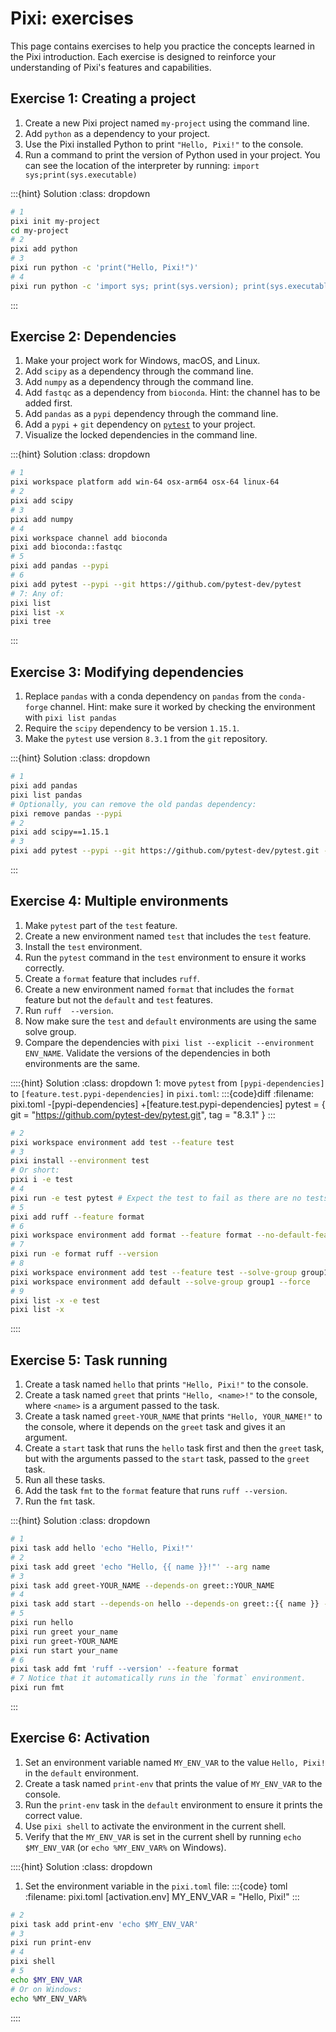 # Pixi: exercises
This page contains exercises to help you practice the concepts learned in the Pixi introduction. Each exercise is designed to reinforce your understanding of Pixi's features and capabilities.

## Exercise 1: Creating a project
1. Create a new Pixi project named `my-project` using the command line.
2. Add `python` as a dependency to your project.
3. Use the Pixi installed Python to print `"Hello, Pixi!"` to the console.
4. Run a command to print the version of Python used in your project. You can see the location of the interpreter by running: `import sys;print(sys.executable)`

:::{hint} Solution
:class: dropdown
```bash
# 1
pixi init my-project
cd my-project
# 2
pixi add python
# 3
pixi run python -c 'print("Hello, Pixi!")'
# 4
pixi run python -c 'import sys; print(sys.version); print(sys.executable)'
```
:::

## Exercise 2: Dependencies
1. Make your project work for Windows, macOS, and Linux.
2. Add `scipy` as a dependency through the command line.
3. Add `numpy` as a dependency through the command line.
4. Add `fastqc` as a dependency from `bioconda`. Hint: the channel has to be added first.
5. Add `pandas` as a `pypi` dependency through the command line.
6. Add a `pypi` + `git` dependency on [`pytest`](https://github.com/pytest-dev/pytest) to your project.
7. Visualize the locked dependencies in the command line.

:::{hint} Solution
:class: dropdown
```bash
# 1
pixi workspace platform add win-64 osx-arm64 osx-64 linux-64
# 2
pixi add scipy
# 3
pixi add numpy
# 4
pixi workspace channel add bioconda
pixi add bioconda::fastqc
# 5
pixi add pandas --pypi
# 6
pixi add pytest --pypi --git https://github.com/pytest-dev/pytest
# 7: Any of:
pixi list
pixi list -x
pixi tree
```
:::

## Exercise 3: Modifying dependencies
1. Replace `pandas` with a conda dependency on `pandas` from the `conda-forge` channel. Hint: make sure it worked by checking the environment with `pixi list pandas`
2. Require the `scipy` dependency to be version `1.15.1`.
3. Make the `pytest` use version `8.3.1` from the `git` repository.

:::{hint} Solution
:class: dropdown
```bash
# 1
pixi add pandas
pixi list pandas
# Optionally, you can remove the old pandas dependency:
pixi remove pandas --pypi
# 2
pixi add scipy==1.15.1
# 3
pixi add pytest --pypi --git https://github.com/pytest-dev/pytest.git --tag 8.3.1
```
:::

## Exercise 4: Multiple environments
1. Make `pytest` part of the `test` feature.
2. Create a new environment named `test` that includes the `test` feature.
3. Install the `test` environment.
4. Run the `pytest` command in the `test` environment to ensure it works correctly.
5. Create a `format` feature that includes `ruff`.
6. Create a new environment named `format` that includes the `format` feature but not the `default` and `test` features.
7. Run `ruff  --version`.
8. Now make sure the `test` and `default` environments are using the same solve group.
9. Compare the dependencies with `pixi list --explicit --environment ENV_NAME`. Validate the versions of the dependencies in both environments are the same.

::::{hint} Solution
:class: dropdown
1: move `pytest` from `[pypi-dependencies]` to `[feature.test.pypi-dependencies]` in `pixi.toml`:
:::{code}diff
:filename: pixi.toml
-[pypi-dependencies]
+[feature.test.pypi-dependencies]
pytest = { git = "https://github.com/pytest-dev/pytest.git", tag = "8.3.1" }
:::
```bash
# 2
pixi workspace environment add test --feature test
# 3
pixi install --environment test
# Or short:
pixi i -e test
# 4
pixi run -e test pytest # Expect the test to fail as there are no tests ;).
# 5
pixi add ruff --feature format
# 6
pixi workspace environment add format --feature format --no-default-feature
# 7
pixi run -e format ruff --version
# 8
pixi workspace environment add test --feature test --solve-group group1 --force
pixi workspace environment add default --solve-group group1 --force
# 9
pixi list -x -e test
pixi list -x
```
::::


## Exercise 5: Task running
1. Create a task named `hello` that prints `"Hello, Pixi!"` to the console.
2. Create a task named `greet` that prints `"Hello, <name>!"` to the console, where `<name>` is a argument passed to the task.
3. Create a task named `greet-YOUR_NAME` that prints `"Hello, YOUR_NAME!"` to the console, where it depends on the `greet` task and gives it an argument.
4. Create a `start` task that runs the `hello` task first and then the `greet` task, but with the arguments passed to the `start` task, passed to the `greet` task.
5. Run all these tasks.
6. Add the task `fmt` to the `format` feature that runs `ruff --version`.
7. Run the `fmt` task.

:::{hint} Solution
:class: dropdown
```bash
# 1
pixi task add hello 'echo "Hello, Pixi!"'
# 2
pixi task add greet 'echo "Hello, {{ name }}!"' --arg name
# 3
pixi task add greet-YOUR_NAME --depends-on greet::YOUR_NAME
# 4
pixi task add start --depends-on hello --depends-on greet::{{ name }} --arg name
# 5
pixi run hello
pixi run greet your_name
pixi run greet-YOUR_NAME
pixi run start your_name
# 6
pixi task add fmt 'ruff --version' --feature format
# 7 Notice that it automatically runs in the `format` environment.
pixi run fmt
```
:::

## Exercise 6: Activation
1. Set an environment variable named `MY_ENV_VAR` to the value `Hello, Pixi!` in the `default` environment.
2. Create a task named `print-env` that prints the value of `MY_ENV_VAR` to the console.
3. Run the `print-env` task in the `default` environment to ensure it prints the correct value.
4. Use `pixi shell` to activate the environment in the current shell.
5. Verify that the `MY_ENV_VAR` is set in the current shell by running `echo $MY_ENV_VAR` (or `echo %MY_ENV_VAR%` on Windows).

::::{hint} Solution
:class: dropdown
1. Set the environment variable in the `pixi.toml` file:
:::{code} toml
:filename: pixi.toml
[activation.env]
MY_ENV_VAR = "Hello, Pixi!"
:::

```bash
# 2
pixi task add print-env 'echo $MY_ENV_VAR'
# 3
pixi run print-env
# 4
pixi shell
# 5
echo $MY_ENV_VAR
# Or on Windows:
echo %MY_ENV_VAR%
```
::::
